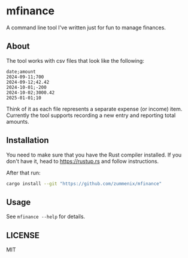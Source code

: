 # mfinance

A command line tool I've written just for fun to manage finances.

## About

The tool works with csv files that look like the following:

```csv
date;amount
2024-09-11;700
2024-09-12;42.42
2024-10-01;-200
2024-10-02;3000.42
2025-01-01;10
```

Think of it as each file represents a separate expense (or income) item.
Currently the tool supports recording a new entry and reporting total amounts.

## Installation

You need to make sure that you have the Rust compiler installed. If you don't
have it, head to https://rustup.rs and follow instructions.

After that run:

```bash
cargo install --git "https://github.com/zummenix/mfinance"
```

## Usage

See `mfinance --help` for details.

## LICENSE

MIT
